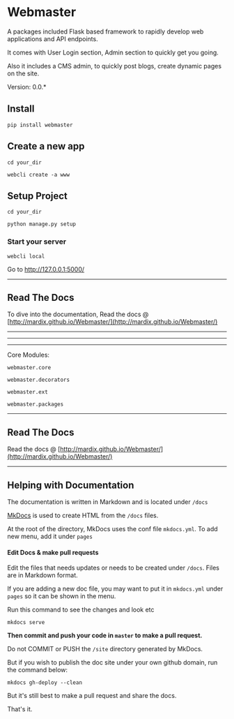 # Webmaster

A packages included Flask based framework to rapidly develop web applications 
and API endpoints. 

It comes with User Login section, Admin section to quickly get you going.

Also it includes a CMS admin, to quickly post blogs, create dynamic pages on the site.

Version: 0.0.*

## Install

    pip install webmaster
    
## Create a new app

    cd your_dir 
    
    webcli create -a www
    
## Setup Project
    
    cd your_dir 
    
    python manage.py setup
    
### Start your server

    webcli local

Go to http://127.0.0.1:5000/

---

## Read The Docs

To dive into the documentation, Read the docs @ [http://mardix.github.io/Webmaster/](http://mardix.github.io/Webmaster/)

---

---
 


---


Core Modules:

    webmaster.core
    
    webmaster.decorators
    
    webmaster.ext
    
    webmaster.packages
    
--- 

## Read The Docs

Read the docs @ [http://mardix.github.io/Webmaster/](http://mardix.github.io/Webmaster/)

---


## Helping with Documentation

The documentation is written in Markdown and is located under `/docs` 
 
[MkDocs](http://www.mkdocs.org/) is used to create HTML from the `/docs` files. 

At the root of the directory, MkDocs uses the conf file `mkdocs.yml`. To add
 new menu, add it under `pages`

#### Edit Docs & make pull requests

Edit the files that needs updates or needs to be created under `/docs`. Files
are in Markdown format. 

If you are adding a new doc file, you may want to put it in `mkdocs.yml` under
`pages` so it can be shown in the menu.


Run this command to see the changes and look etc

    mkdocs serve
    

**Then commit and push your code in `master` to make a pull request.**

Do not COMMIT or PUSH the `/site` directory generated by MkDocs.
 
But if you wish to publish the doc site under your own github domain, 
run the command below:

    mkdocs gh-deploy --clean

But it's still best to make a pull request and share the docs.

That's it.

    
    